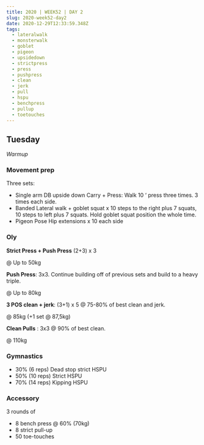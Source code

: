 ```yaml
---
title: 2020 | WEEK52 | DAY 2
slug: 2020-week52-day2
date: 2020-12-29T12:33:59.348Z
tags:
  - lateralwalk
  - monsterwalk
  - goblet
  - pigeon
  - upsidedown
  - strictpress
  - press
  - pushpress
  - clean
  - jerk
  - pull
  - hspu
  - benchpress
  - pullup
  - toetouches
---
```

## Tuesday

*Warmup*

### Movement prep

Three sets:

* Single arm DB upside down Carry + Press: Walk 10 ‘ press three times. 3 times each side.
* Banded Lateral walk + goblet squat x 10 steps to the right plus 7 squats, 10 steps to left plus 7 squats. Hold goblet squat position the whole time.
* Pigeon Pose Hip extensions x 10 each side

### Oly

**Strict Press + Push Press** (2+3) x 3

@ Up to 50kg

**Push Press**: 3x3. Continue building off of previous sets and build to a heavy triple.

@ Up to 80kg

**3 POS clean + jerk**: (3+1) x 5 @ 75-80% of best clean and jerk.

@ 85kg (+1 set @ 87,5kg)

**Clean Pulls** : 3x3 @ 90% of best clean.

@ 110kg

### Gymnastics

* 30% (6 reps) Dead stop strict HSPU
* 50% (10 reps) Strict HSPU
* 70% (14 reps) Kipping HSPU

### Accessory

3 rounds of

* 8 bench press @ 60% (70kg)
* 8 strict pull-up
* 50 toe-touches